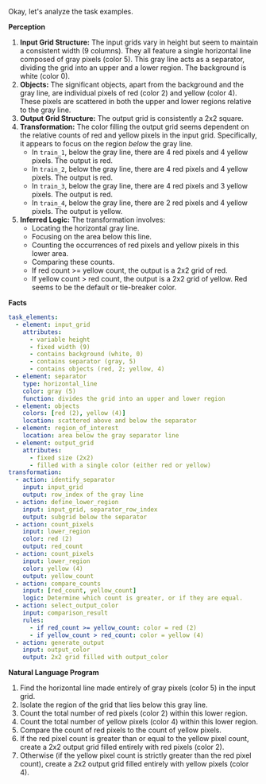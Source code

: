 Okay, let's analyze the task examples.

**Perception**

1.  **Input Grid Structure:** The input grids vary in height but seem to maintain a consistent width (9 columns). They all feature a single horizontal line composed of gray pixels (color 5). This gray line acts as a separator, dividing the grid into an upper and a lower region. The background is white (color 0).
2.  **Objects:** The significant objects, apart from the background and the gray line, are individual pixels of red (color 2) and yellow (color 4). These pixels are scattered in both the upper and lower regions relative to the gray line.
3.  **Output Grid Structure:** The output grid is consistently a 2x2 square.
4.  **Transformation:** The color filling the output grid seems dependent on the relative counts of red and yellow pixels in the input grid. Specifically, it appears to focus on the region *below* the gray line.
    *   In `train_1`, below the gray line, there are 4 red pixels and 4 yellow pixels. The output is red.
    *   In `train_2`, below the gray line, there are 4 red pixels and 4 yellow pixels. The output is red.
    *   In `train_3`, below the gray line, there are 4 red pixels and 3 yellow pixels. The output is red.
    *   In `train_4`, below the gray line, there are 2 red pixels and 4 yellow pixels. The output is yellow.
5.  **Inferred Logic:** The transformation involves:
    *   Locating the horizontal gray line.
    *   Focusing on the area below this line.
    *   Counting the occurrences of red pixels and yellow pixels in this lower area.
    *   Comparing these counts.
    *   If red count >= yellow count, the output is a 2x2 grid of red.
    *   If yellow count > red count, the output is a 2x2 grid of yellow. Red seems to be the default or tie-breaker color.

**Facts**


```yaml
task_elements:
  - element: input_grid
    attributes:
      - variable height
      - fixed width (9)
      - contains background (white, 0)
      - contains separator (gray, 5)
      - contains objects (red, 2; yellow, 4)
  - element: separator
    type: horizontal_line
    color: gray (5)
    function: divides the grid into an upper and lower region
  - element: objects
    colors: [red (2), yellow (4)]
    location: scattered above and below the separator
  - element: region_of_interest
    location: area below the gray separator line
  - element: output_grid
    attributes:
      - fixed size (2x2)
      - filled with a single color (either red or yellow)
transformation:
  - action: identify_separator
    input: input_grid
    output: row_index of the gray line
  - action: define_lower_region
    input: input_grid, separator_row_index
    output: subgrid below the separator
  - action: count_pixels
    input: lower_region
    color: red (2)
    output: red_count
  - action: count_pixels
    input: lower_region
    color: yellow (4)
    output: yellow_count
  - action: compare_counts
    input: [red_count, yellow_count]
    logic: Determine which count is greater, or if they are equal.
  - action: select_output_color
    input: comparison_result
    rules:
      - if red_count >= yellow_count: color = red (2)
      - if yellow_count > red_count: color = yellow (4)
  - action: generate_output
    input: output_color
    output: 2x2 grid filled with output_color
```


**Natural Language Program**

1.  Find the horizontal line made entirely of gray pixels (color 5) in the input grid.
2.  Isolate the region of the grid that lies below this gray line.
3.  Count the total number of red pixels (color 2) within this lower region.
4.  Count the total number of yellow pixels (color 4) within this lower region.
5.  Compare the count of red pixels to the count of yellow pixels.
6.  If the red pixel count is greater than or equal to the yellow pixel count, create a 2x2 output grid filled entirely with red pixels (color 2).
7.  Otherwise (if the yellow pixel count is strictly greater than the red pixel count), create a 2x2 output grid filled entirely with yellow pixels (color 4).